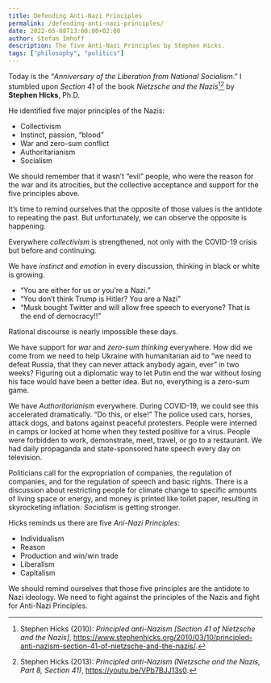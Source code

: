 ```yaml
---
title: Defending Anti-Nazi Principles
permalink: /defending-anti-nazi-principles/
date: 2022-05-08T13:00:00+02:00
author: Stefan Imhoff
description: The five Anti-Nazi Principles by Stephen Hicks.
tags: ["philosophy", "politics"]
---
```


Today is the “_Anniversary of the Liberation from National Socialism_.” I stumbled upon _Section 41_ of the book <cite>Nietzsche and the Nazis</cite>[^hicks2010ub][^hicks2013bu] by **Stephen Hicks**, Ph.D.

He identified five major principles of the Nazis:

- Collectivism
- Instinct, passion, “blood”
- War and zero-sum conflict
- Authoritarianism
- Socialism

We should remember that it wasn’t “evil” people, who were the reason for the war and its atrocities, but the collective acceptance and support for the five principles above.

It’s time to remind ourselves that the opposite of those values is the antidote to repeating the past. But unfortunately, we can observe the opposite is happening.

Everywhere _collectivism_ is strengthened, not only with the COVID-19 crisis but before and continuing.

We have _instinct_ and _emotion_ in every discussion, thinking in black or white is growing.

- <q>You are either for us or you’re a Nazi.</q>
- <q>You don’t think Trump is Hitler? You are a Nazi</q>
- <q>Musk bought Twitter and will allow free speech to everyone? That is the end of democracy!!</q>

Rational discourse is nearly impossible these days.

We have support for _war_ and _zero-sum thinking_ everywhere. How did we come from we need to help Ukraine with humanitarian aid to <q>we need to defeat Russia, that they can never attack anybody again, ever</q> in two weeks? Figuring out a diplomatic way to let Putin end the war without losing his face would have been a better idea. But no, everything is a zero-sum game.

We have _Authoritarianism_ everywhere. During COVID-19, we could see this accelerated dramatically. <q>Do this, or else!</q> The police used cars, horses, attack dogs, and batons against peaceful protesters. People were interned in camps or locked at home when they tested positive for a virus. People were forbidden to work, demonstrate, meet, travel, or go to a restaurant. We had daily propaganda and state-sponsored hate speech every day on television.

Politicians call for the expropriation of companies, the regulation of companies, and for the regulation of speech and basic rights. There is a discussion about restricting people for climate change to specific amounts of living space or energy, and money is printed like toilet paper, resulting in skyrocketing inflation. _Socialism_ is getting stronger.

Hicks reminds us there are five <cite>Ani-Nazi Principles</cite>:

- Individualism
- Reason
- Production and win/win trade
- Liberalism
- Capitalism

We should remind ourselves that those five principles are the antidote to Nazi ideology. We need to fight against the principles of the Nazis and fight for Anti-Nazi Principles.

[^hicks2010ub]: Stephen Hicks (2010): _Principled anti-Nazism [Section 41 of Nietzsche and the Nazis]_, <https://www.stephenhicks.org/2010/03/10/principled-anti-nazism-section-41-of-nietzsche-and-the-nazis/>.
[^hicks2013bu]: Stephen Hicks (2013): _Principled anti-Nazism (Nietzsche and the Nazis, Part 8, Section 41)_, <https://youtu.be/VPb7BJJ13s0>.

